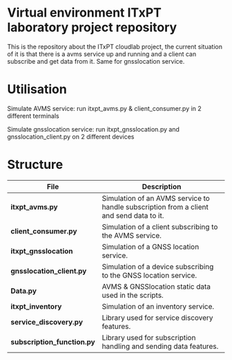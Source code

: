 # Virtual environment ITxPT laboratory project repository
This is the repository about the ITxPT cloudlab project, the current situation of it is that there is a avms service up and running and a client can subscribe and get data from it. Same for gnsslocation service.

# Utilisation

Simulate AVMS service: run itxpt_avms.py & client_consumer.py in 2 different terminals

Simulate gnsslocation service: run itxpt_gnsslocation.py and gnsslocation_client.py on 2 different devices

# Structure

| File                   | Description                                                  |
|------------------------|--------------------------------------------------------------|
| **itxpt_avms.py**      | Simulation of an AVMS service to handle subscription from a client and send data to it.                                    |
| **client_consumer.py** | Simulation of a client subscribing to the AVMS service.        |
| **itxpt_gnsslocation** | Simulation of a GNSS location service.                         |
| **gnsslocation_client.py** | Simulation of a device subscribing to the GNSS location service. |
| **Data.py**            | AVMS & GNSSlocation static data used in the scripts.        |
| **itxpt_inventory**    | Simulation of an inventory service.                            |
| **service_discovery.py**| Library used for service discovery features.                  |
| **subscription_function.py** | Library used for subscription handling and sending data features.|


